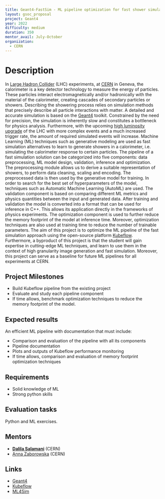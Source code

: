 ```yaml
---
title: Geant4-FastSim - ML pipeline optimization for fast shower simulation
layout: gsoc_proposal
project: Geant4
year: 2022
difficulty: medium
duration: 350
mentor_avail: July-October
organization:
  - CERN
---
```


# Description

In [Large Hadron Collider](https://home.cern/science/accelerators/large-hadron-collider) (LHC) experiments, at [CERN](https://home.cern/) in Geneva, the calorimeter is a key detector technology to measure the energy of particles. These particles interact electromagnetically and/or hadronically with the material of the calorimeter, creating cascades of secondary particles or showers. Describing the showering process relies on simulation methods that precisely describe all particle interactions with matter. A detailed and accurate simulation is based on the [Geant4](https://geant4.web.cern.ch/) toolkit. Constrained by the need for precision, the simulation is inherently slow and constitutes a bottleneck for physics analysis. Furthermore, with the upcoming [high luminosity upgrade](https://hilumilhc.web.cern.ch/) of the LHC with more complex events and a much increased trigger rate, the amount of required simulated events will increase. 
Machine Learning (ML) techniques such as generative modeling are used as fast simulation alternatives to learn to generate showers in a calorimeter, i.e. simulating the calorimeter response to certain particles. The pipeline of a fast simulation solution can be categorized into five components: data preprocessing, ML model design, validation, inference and optimization. The preprocessing module allows us to derive a suitable representation of showers, to perform data cleaning, scaling and encoding. The preprocessed data is then used by the generative model for training. In order to search for the best set of hyperparameters of the model, techniques such as Automatic Machine Learning (AutoML) are used. The validation component is based on comparing different ML metrics and physics quantities between the input and generated data. After training and validation the model is converted into a format that can be used for inference in C++. This allows its application directly in the frameworks of physics experiments. The optimization component is used to further reduce the memory footprint of the model at inference time. Moreover, optimization techniques are also used at training time to reduce the number of trainable parameters. 
The aim of this project is to optimize the ML pipeline of the fast simulation approach using the open-source platform [Kubeflow](https://github.com/kubeflow/kubeflow). Furthermore, a byproduct of this project is that the student will gain expertise in cutting-edge ML techniques, and learn to use them in the context of high granularity image generation and fast simulation. Moreover, this project can serve as a baseline for future ML pipelines for all experiments at CERN. 


## Project Milestones

* Build Kubeflow pipeline from the existing project
* Evaluate and study each pipeline component 
* If time allows, benchmark optimization techniques to reduce the memory footprint of the model.

## Expected results

An efficient ML pipeline with documentation that must include:

* Comparison and evaluation of the pipeline with all its components
* Pipeline documentation 
* Plots and outputs of Kubeflow performance monitoring
* If time allows, comparison and evaluation of memory footprint optimization techniques

## Requirements

* Solid knowledge of ML
* Strong python skills

## Evaluation tasks

Python and ML exercises.

## Mentors

* **[Dalila Salamani](mailto:dalila.salamani@cern.ch)** (CERN)
* [Anna Zaborowska](mailto:anna.zaborowska@cern.ch) (CERN)


## Links

* [Geant4](https://geant4.web.cern.ch) 
* [Kubeflow](https://github.com/kubeflow/kubeflow) 
* [ML4Sim](https://indico.cern.ch/category/13860/)
